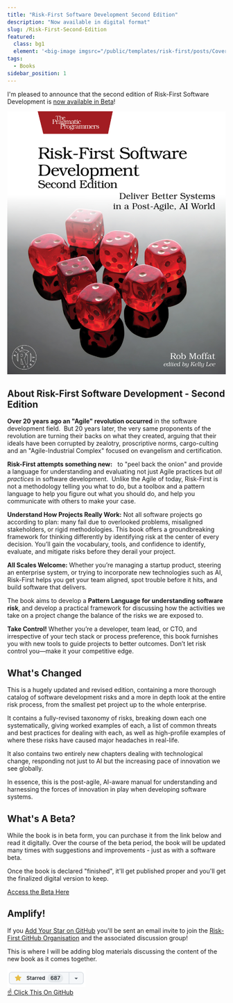 ```yaml
---
title: "Risk-First Software Development Second Edition"
description: "Now available in digital format"
slug: /Risk-First-Second-Edition
featured:
  class: bg1
  element: '<big-image imgsrc="/public/templates/risk-first/posts/Cover_Image_Second_Edition.jpg" />'
tags:
  - Books
sidebar_position: 1
---
```


I'm pleased to announce that the second edition of Risk-First Software Development is [now available in Beta](https://pragprog.com/titles/rmrfsd/risk-first-software-development-second-edition)!

[![Risk-First Software Development Second Edition](/img/Cover_Image_Second_Edition.jpg)](https://pragprog.com/titles/rmrfsd/risk-first-software-development-second-edition)

## About Risk-First Software Development - Second Edition

**Over 20 years ago an "Agile" revolution occurred** in the software development field.  But 20 years later, the very same proponents of the revolution are turning their backs on what they created, arguing that their ideals have been corrupted by zealotry, proscriptive norms, cargo-culting and an "Agile-Industrial Complex" focused on evangelism and certification.

**Risk-First attempts something new:**   to "peel back the onion" and provide a language for understanding and evaluating not just Agile practices but _all practices_ in software development.  Unlike the Agile of today, Risk-First is not a methodology telling you what to do, but a toolbox and a pattern language to help you figure out what you should do, and help you communicate with others to make your case.

**Understand How Projects Really Work:** Not all software projects go according to plan: many fail due to overlooked problems, misaligned stakeholders, or rigid methodologies. This book offers a groundbreaking framework for thinking differently by identifying risk at the center of every decision. You’ll gain the vocabulary, tools, and confidence to identify, evaluate, and mitigate risks before they derail your project.

**All Scales Welcome:** Whether you’re managing a startup product, steering an enterprise system, or trying to incorporate new technologies such as AI, Risk-First helps you get your team aligned, spot trouble before it hits, and build software that delivers.

The book aims to develop a **Pattern Language for understanding software risk**, and develop a practical framework for discussing how the activities we take on a project change the balance of the risks we are exposed to.

**Take Control!** Whether you’re a developer, team lead, or CTO, and irrespective of your tech stack or process preference, this book furnishes you with new tools to guide projects to better outcomes. Don’t let risk control you—make it your competitive edge.

## What's Changed

This is a hugely updated and revised edition, containing a more thorough catalog of software development risks and a more in depth look at the entire risk process, from the smallest pet project up to the whole enterprise.

It contains a fully-revised taxonomy of risks, breaking down each one systematically, giving worked examples of each, a list of common threats and best practices for dealing with each, as well as high-profile examples of where these risks have caused major headaches in real-life.

It also contains two entirely new chapters dealing with technological change, responding not just to AI but the increasing pace of innovation we see globally.

In essence, this is the post-agile, AI-aware manual for understanding and harnessing the forces of innovation in play when developing software systems.

## What's A Beta?

<BoxOut title="What's A Beta For A Book, Anyway?">

While the book is in beta form, you can purchase it from the link below and read it digitally. Over the course of the beta period, the book will be updated many times with suggestions and improvements - just as with a software beta.

Once the book is declared "finished", it'll get published proper and you'll get the finalized digital version to keep.

[Access the Beta Here](https://pragprog.com/titles/rmrfsd/risk-first-software-development-second-edition)

</BoxOut>

## Amplify!

<Movement />

<BoxOut title="Join The Risk-First GitHub Organisation">

If you [Add Your Star on GitHub](https://github.com/risk-first/website) you'll be sent an email invite to join the [Risk-First GitHub Organisation](https://github.com/risk-first/website/discussions) and the associated discussion group!

This is where I will be adding blog materials discussing the content of the new book as it comes together.

[![GitHub Star](/img/github_star.png) <br /> ☝️ Click This On GitHub ](https://github.com/risk-first/website)

</BoxOut>
